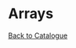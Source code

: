 # Arrays

[Back to Catalogue](https://github.com/TerryTxx/CS-Diary/blob/master/Algorithm/self_study.md)

